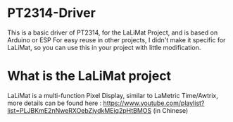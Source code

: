 # PT2314-Driver
This is a basic driver of PT2314, for the LaLiMat Project, and is based on Arduino or ESP
For easy reuse in other projects, I didn't make it specific for LaLiMat, so you can use this in your project with little modification. 

# What is the LaLiMat project
LaLiMat is a multi-function Pixel Display, similar to LaMetric Time/Awtrix, more details can be found here : 
https://www.youtube.com/playlist?list=PLJBKmE2nNweRXOebZjydkMEiq2pHtBMOS (in Chinese)
